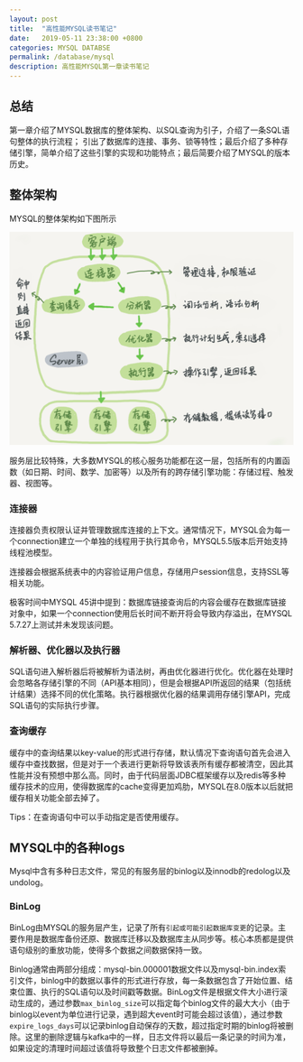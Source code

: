 ```yaml
---
layout: post
title:  "高性能MYSQL读书笔记"
date:   2019-05-11 23:38:00 +0800
categories: MYSQL DATABSE
permalink: /database/mysql
description: 高性能MYSQL第一章读书笔记
---
```


## 总结
第一章介绍了MYSQL数据库的整体架构、以SQL查询为引子，介绍了一条SQL语句整体的执行流程；
引出了数据库的连接、事务、锁等特性；最后介绍了多种存储引擎，简单介绍了这些引擎的实现和功能特点；最后简要介绍了MYSQL的版本历史。

## 整体架构
MYSQL的整体架构如下图所示

![mysql-architecture](../resources/img/mysql-architecture.png)

服务层比较特殊，大多数MYSQL的核心服务功能都在这一层，包括所有的内置函数（如日期、时间、数学、加密等）以及所有的跨存储引擎功能：存储过程、触发器、视图等。

### 连接器
连接器负责权限认证并管理数据库连接的上下文。通常情况下，MYSQL会为每一个connection建立一个单独的线程用于执行其命令，MYSQL5.5版本后开始支持线程池模型。

连接器会根据系统表中的内容验证用户信息，存储用户session信息，支持SSL等相关功能。

极客时间中MYSQL 45讲中提到：数据库链接查询后的内容会缓存在数据库链接对象中，如果一个connection使用后长时间不断开将会导致内存溢出，在MYSQL 5.7.27上测试并未发现该问题。


### 解析器、优化器以及执行器

SQL语句进入解析器后将被解析为语法树，再由优化器进行优化。优化器在处理时会忽略各存储引擎的不同（API基本相同），但是会根据API所返回的结果（包括统计结果）选择不同的优化策略。执行器根据优化器的结果调用存储引擎API，完成SQL语句的实际执行步骤。

### 查询缓存

缓存中的查询结果以key-value的形式进行存储，默认情况下查询语句首先会进入缓存中查找数据，但是对于一个表进行更新将导致该表所有缓存都被清空，因此其性能并没有预想中那么高。同时，由于代码层面JDBC框架缓存以及redis等多种缓存技术的应用，使得数据库的cache变得更加鸡肋，MYSQL在8.0版本以后就把缓存相关功能全部去掉了。

Tips：在查询语句中可以手动指定是否使用缓存。

## MYSQL中的各种logs

Mysql中含有多种日志文件，常见的有服务层的binlog以及innodb的redolog以及undolog。

### BinLog
BinLog由MYSQL的服务层产生，记录了所有`引起或可能引起数据库变更`的记录。主要作用是数据库备份还原、数据库迁移以及数据库主从同步等。核心本质都是提供语句级别的重放功能，使得多个数据之间数据保持一致。

Binlog通常由两部分组成：mysql-bin.000001数据文件以及mysql-bin.index索引文件，binlog中的数据以事件的形式进行存放，每一条数据包含了开始位置、结束位置、执行的SQL语句以及时间戳等数据。BinLog文件是根据文件大小进行滚动生成的，通过参数`max_binlog_size`可以指定每个binlog文件的最大大小（由于binlog以event为单位进行记录，遇到超大event时可能会超过该值），通过参数`expire_logs_days`可以记录binlog自动保存的天数，超过指定时期的binlog将被删除。这里的删除逻辑与kafka中的一样，日志文件将以最后一条记录的时间为准，如果设定的清理时间超过该值将导致整个日志文件都被删掉。
